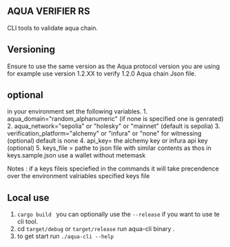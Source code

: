 ## AQUA VERIFIER RS
CLI tools to validate aqua chain.

## Versioning
Ensure to use the same version as the Aqua protocol version you are using for example use version 1.2.XX to verify  1.2.0 Aqua chain Json file.

## optional
in your environment set the following variables.
    1. aqua_domain="random_alphanumeric" (if none is specified one is genrated)
    2. aqua_network="sepolia" or  "holesky" or "mainnet" (default is sepolia)
    3. verification_platform="alchemy" or "infura" or "none" for witnessing  (optional) default is none
    4. api_key=  the alchemy key or infura api key (optional)
    5. keys_file = pathe to json file with similar contents as thos in keys.sample.json use a wallet without metemask

Notes : if a keys fileis speciefied in the commands it will take precendence over the environment  valriables specified keys file

## Local use
1. `cargo build ` you can optionally use the `--release` if you want to use te cli tool.
2. cd `target/debug` or `target/release` run aqua-cli binary .
3. to get start run `./aqua-cli --help`
